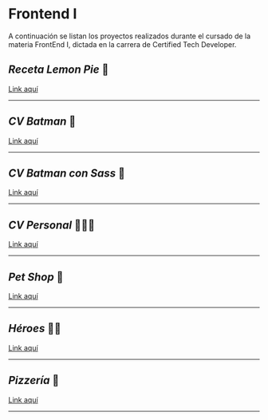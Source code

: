 # **Frontend I**

A continuación se listan los proyectos realizados durante el cursado de la materia FrontEnd I, dictada en la carrera de Certified Tech Developer.
## *Receta Lemon Pie* 🥮  
 <a target= "_blank" href= "https://daivalentini.github.io/FrontendI/LemonPie/" target="_blank"> Link aquí </a>
***
## *CV Batman* 🦇  
 <a href= "https://daivalentini.github.io/FrontendI/CvBatman/" target="_blank"> Link aquí </a>
***
## *CV Batman con Sass* 🦇  
 <a href= "https://daivalentini.github.io/FrontendI/CvBatmanSass/" target="_blank"> Link aquí </a>
***
## *CV Personal* 🙋🏽‍♀️
<a href= "https://daivalentini.github.io/FrontendI/CvPersonal/" target="_blank"> Link aquí</a>
***
## *Pet Shop* 🐾
<a href= "https://daivalentini.github.io/FrontendI/PetShop/" target="_blank"> Link aquí</a>
***
## *Héroes* 🐱‍🏍
<a href= "https://daivalentini.github.io/FrontendI/Heroes/" target="_blank"> Link aquí</a>
***
## *Pizzería* 🍕
<a href= "https://daivalentini.github.io/FrontendI/Pizzeria/" target="_blank"> Link aquí</a>
***


